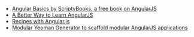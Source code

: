 
- [Angular Basics by ScriptyBooks, a free book on AngularJS](http://www.angularjsbook.com)
- [A Better Way to Learn AngularJS](https://thinkster.io/a-better-way-to-learn-angularjs)
- [Recipes with Angular.js](http://fdietz.github.io/recipes-with-angular-js/index.html)
- [Modular Yeoman Generator to scaffold modular AngularJS applications](http://newaeonweb.com.br/generator-angm)
